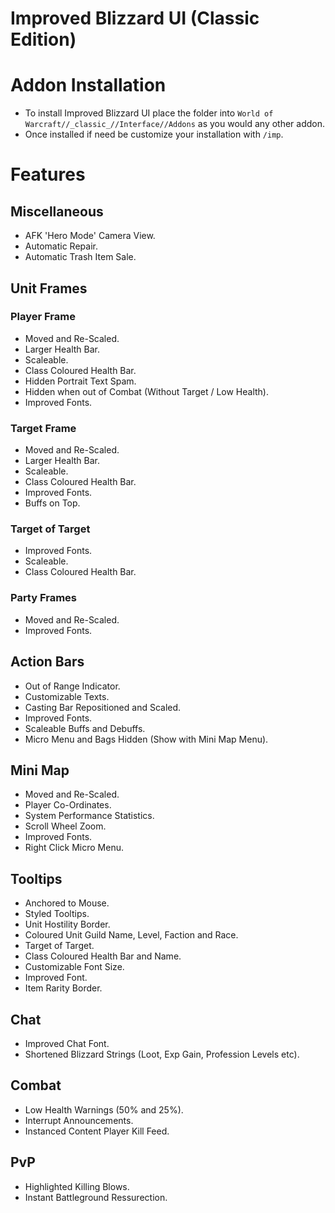Improved Blizzard UI (Classic Edition)
====================

# Addon Installation

* To install Improved Blizzard UI place the folder into `World of Warcraft//_classic_//Interface//Addons` as you would any other addon.
* Once installed if need be customize your installation with `/imp`.

# Features

## Miscellaneous

* AFK 'Hero Mode' Camera View.
* Automatic Repair.
* Automatic Trash Item Sale.

## Unit Frames

### Player Frame

* Moved and Re-Scaled.
* Larger Health Bar.
* Scaleable.
* Class Coloured Health Bar.
* Hidden Portrait Text Spam.
* Hidden when out of Combat (Without Target / Low Health).
* Improved Fonts.

### Target Frame

* Moved and Re-Scaled.
* Larger Health Bar.
* Scaleable.
* Class Coloured Health Bar.
* Improved Fonts.
* Buffs on Top.

### Target of Target

* Improved Fonts.
* Scaleable.
* Class Coloured Health Bar.

### Party Frames

* Moved and Re-Scaled.
* Improved Fonts.

## Action Bars

* Out of Range Indicator.
* Customizable Texts.
* Casting Bar Repositioned and Scaled.
* Improved Fonts.
* Scaleable Buffs and Debuffs.
* Micro Menu and Bags Hidden (Show with Mini Map Menu).

## Mini Map

* Moved and Re-Scaled.
* Player Co-Ordinates.
* System Performance Statistics.
* Scroll Wheel Zoom.
* Improved Fonts.
* Right Click Micro Menu.

## Tooltips

* Anchored to Mouse.
* Styled Tooltips.
* Unit Hostility Border.
* Coloured Unit Guild Name, Level, Faction and Race.
* Target of Target.
* Class Coloured Health Bar and Name.
* Customizable Font Size.
* Improved Font.
* Item Rarity Border.

## Chat

* Improved Chat Font.
* Shortened Blizzard Strings (Loot, Exp Gain, Profession Levels etc).

## Combat

* Low Health Warnings (50% and 25%).
* Interrupt Announcements.
* Instanced Content Player Kill Feed.

## PvP

* Highlighted Killing Blows.
* Instant Battleground Ressurection.